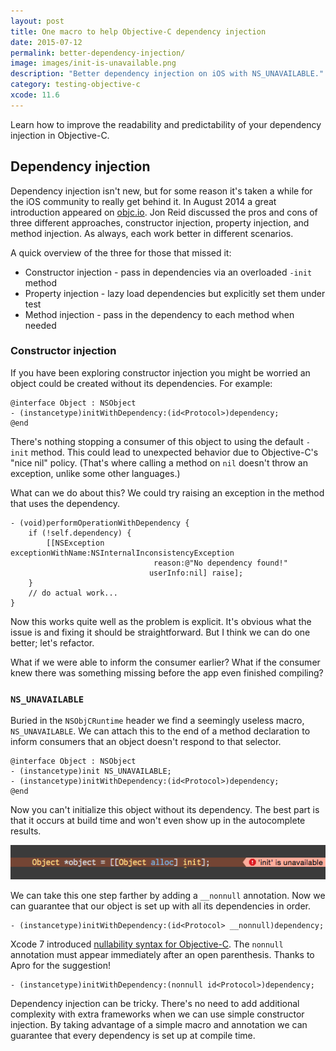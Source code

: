 ```yaml
---
layout: post
title: One macro to help Objective-C dependency injection
date: 2015-07-12
permalink: better-dependency-injection/
image: images/init-is-unavailable.png
description: "Better dependency injection on iOS with NS_UNAVAILABLE."
category: testing-objective-c
xcode: 11.6
---
```


Learn how to improve the readability and predictability of your dependency injection in Objective-C. 

## Dependency injection

Dependency injection isn't new, but for some reason it's taken a while for the iOS community to really get behind it. In August 2014 a great introduction appeared on [objc.io](http://www.objc.io/issues/15-testing/dependency-injection/). Jon Reid discussed the pros and cons of three different approaches, constructor injection, property injection, and method injection. As always, each work better in different scenarios.

A quick overview of the three for those that missed it:

* Constructor injection - pass in dependencies via an overloaded `-init` method
* Property injection - lazy load dependencies but explicitly set them under test
* Method injection - pass in the dependency to each method when needed

### Constructor injection

If you have been exploring constructor injection you might be worried an object could be created without its dependencies. For example:

```objc
@interface Object : NSObject
- (instancetype)initWithDependency:(id<Protocol>)dependency;
@end
```

There's nothing stopping a consumer of this object to using the default `-init` method. This could lead to unexpected behavior due to Objective-C's "nice nil" policy. (That's where calling a method on `nil` doesn't throw an exception, unlike some other languages.)

What can we do about this? We could try raising an exception in the method that uses the dependency.

```objc
- (void)performOperationWithDependency {
    if (!self.dependency) {
        [[NSException exceptionWithName:NSInternalInconsistencyException
                                reason:@"No dependency found!"
                               userInfo:nil] raise];
    }
    // do actual work...
}
```

Now this works quite well as the problem is explicit. It's obvious what the issue is and fixing it should be straightforward. But I think we can do one better; let's refactor.

What if we were able to inform the consumer earlier? What if the consumer knew there was something missing before the app even finished compiling?

### `NS_UNAVAILABLE`

Buried in the `NSObjCRuntime` header we find a seemingly useless macro, `NS_UNAVAILABLE`. We can attach this to the end of a method declaration to inform consumers that an object doesn't respond to that selector.

```objc
@interface Object : NSObject
- (instancetype)init NS_UNAVAILABLE;
- (instancetype)initWithDependency:(id<Protocol>)dependency;
@end
```

Now you can't initialize this object without its dependency. The best part is that it occurs at build time and won't even show up in the autocomplete results.

![init is unavailable](/images/init-is-unavailable.png "-init is unavailable")

We can take this one step farther by adding a `__nonnull` annotation. Now we can guarantee that our object is set up with all its dependencies in order.

```objc
- (instancetype)initWithDependency:(id<Protocol> __nonnull)dependency;
```

Xcode 7 introduced [nullability syntax for Objective-C](https://developer.apple.com/swift/blog/?id=25). The `nonnull` annotation must appear immediately after an open parenthesis. Thanks to Apro for the suggestion!

```objc
- (instancetype)initWithDependency:(nonnull id<Protocol>)dependency;
```

Dependency injection can be tricky. There's no need to add additional complexity with extra frameworks when we can use simple constructor injection. By taking advantage of a simple macro and annotation we can guarantee that every dependency is set up at compile time.

